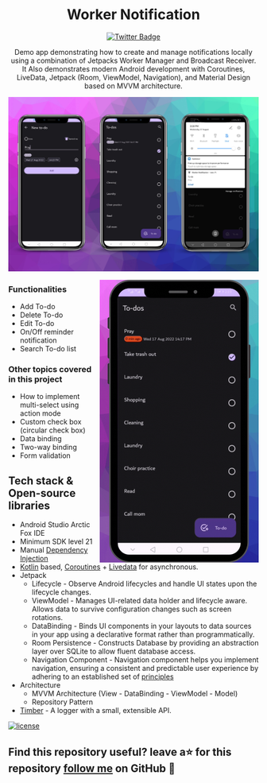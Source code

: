 <h1 align="center">Worker Notification</h1>


<div id="badges" align="center">
  <a href="https://twitter.com/ayiaware">
    <img src="https://img.shields.io/badge/Twitter-blue?style=for-the-badge&logo=twitter&logoColor=white" alt="Twitter Badge"/>
  </a>
</div>

<p align="center">  
Demo app demonstrating how to create and manage notifications locally using a combination of Jetpacks Worker Manager and Broadcast Receiver. It Also demonstrates modern Android development with Coroutines, LiveData, Jetpack (Room, ViewModel, Navigation), and Material Design based on MVVM architecture.
</p>

<p align="center">
<img src="/previews/screenshot.png"/>
</p>

<img src="/previews/gif.gif" align="right" width="320"/>

### Functionalities
- Add To-do
- Delete To-do
- Edit To-do
- On/Off reminder notification
- Search To-do list

### Other topics covered in this project
- How to implement multi-select using action mode
- Custom check box (circular check box)
- Data binding
- Two-way binding
- Form validation

## Tech stack & Open-source libraries
- Android Studio Arctic Fox IDE
- Minimum SDK level 21
- Manual [Dependency Injection](https://developer.android.com/training/dependency-injection)
- [Kotlin](https://kotlinlang.org/) based, [Coroutines](https://github.com/Kotlin/kotlinx.coroutines) + [Livedata](https://developer.android.com/topic/libraries/architecture/livedata) for asynchronous.
- Jetpack
  - Lifecycle - Observe Android lifecycles and handle UI states upon the lifecycle changes.
  - ViewModel - Manages UI-related data holder and lifecycle aware. Allows data to survive configuration changes such as screen rotations.
  - DataBinding - Binds UI components in your layouts to data sources in your app using a declarative format rather than programmatically.
  - Room Persistence - Constructs Database by providing an abstraction layer over SQLite to allow fluent database access.
  - Navigation Component - Navigation component helps you implement navigation, ensuring a consistent and predictable user experience by adhering to an established set of [principles](https://developer.android.com/guide/navigation/navigation-principles)
- Architecture
  - MVVM Architecture (View - DataBinding - ViewModel - Model)
  - Repository Pattern
- [Timber](https://github.com/JakeWharton/timber) - A logger with a small, extensible API.

[![license](https://img.shields.io/github/license/DAVFoundation/captain-n3m0.svg?style=flat-square)](https://github.com/ayiaware/WorkerNotification/blob/master/License)

## Find this repository useful? leave a⭐ for this repository [follow me](https://github.com/ayiaware) on GitHub 🤩
